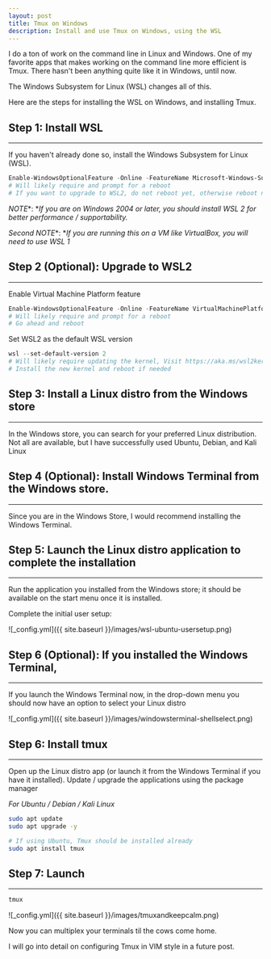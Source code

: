 ```yaml
---
layout: post
title: Tmux on Windows
description: Install and use Tmux on Windows, using the WSL
---
```


I do a ton of work on the command line in Linux and Windows.
One of my favorite apps that makes working on the command line more efficient is Tmux.
There hasn't been anything quite like it in Windows, until now.

The Windows Subsystem for Linux (WSL) changes all of this.

Here are the steps for installing the WSL on Windows, and installing Tmux.

## Step 1: Install WSL

----

If you haven't already done so, install the Windows Subsystem for Linux (WSL).

```powershell
Enable-WindowsOptionalFeature -Online -FeatureName Microsoft-Windows-Subsystem-Linux
# Will likely require and prompt for a reboot
# If you want to upgrade to WSL2, do not reboot yet, otherwise reboot now
```

*NOTE**: **If you are on Windows 2004 or later,*
*you should install WSL 2 for better performance / supportability.*

*Second NOTE**: **If you are running this on a VM like VirtualBox,*
*you will need to use WSL 1*

## Step 2 (Optional): Upgrade to WSL2

----

Enable Virtual Machine Platform feature

```powershell
Enable-WindowsOptionalFeature -Online -FeatureName VirtualMachinePlatform
# Will likely require and prompt for a reboot
# Go ahead and reboot
```

Set WSL2 as the default WSL version

```powershell
wsl --set-default-version 2
# Will likely require updating the kernel, Visit https://aka.ms/wsl2kernel
# Install the new kernel and reboot if needed
```

## Step 3: Install a Linux distro from the Windows store

----

In the Windows store, you can search for your preferred Linux distribution.
Not all are available, 
but I have successfully used Ubuntu, Debian, and Kali Linux

## Step 4 (Optional): Install Windows Terminal from the Windows store.

----

Since you are in the Windows Store, 
I would recommend installing the Windows Terminal. 


## Step 5: Launch the Linux distro application to complete the installation

----

Run the application you installed from the Windows store; 
it should be available on the start menu once it is installed.

Complete the initial user setup:

![_config.yml]({{ site.baseurl }}/images/wsl-ubuntu-usersetup.png)


## Step 6 (Optional): If you installed the Windows Terminal, 

----

If you launch the Windows Terminal now, 
in the drop-down menu you should now have an option to select your Linux distro

![_config.yml]({{ site.baseurl }}/images/windowsterminal-shellselect.png)


## Step 6: Install tmux

----

Open up the Linux distro app 
(or launch it from the Windows Terminal if you have it installed).
Update / upgrade the applications using the package manager

*For Ubuntu / Debian / Kali Linux*

```bash
sudo apt update
sudo apt upgrade -y

# If using Ubuntu, Tmux should be installed already
sudo apt install tmux
```

## Step 7: Launch

----

```bash
tmux
```

![_config.yml]({{ site.baseurl }}/images/tmuxandkeepcalm.png)

Now you can multiplex your terminals til the cows come home.

I will go into detail on configuring Tmux in VIM style in a future post.
